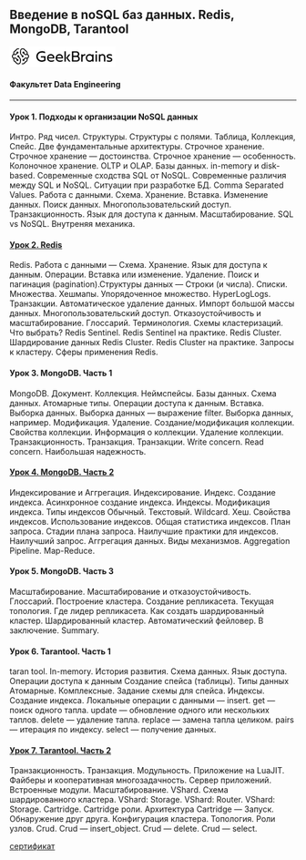 ## Введение в noSQL баз данных. Redis, MongoDB, Tarantool
![](logo.png)
#### Факультет Data Engineering
___
#### Урок 1. Подходы к организации NoSQL данных
Интро. Ряд чисел. Структуры. Структуры с полями. Таблица, Коллекция, Спейс. Две фундаментальные архитектуры. Строчное хранение. Строчное хранение — достоинства. Строчное хранение — особенность. Колоночное хранение. OLTP и OLAP. Базы данных. in-memory и disk-based. Современные сходства SQL от NoSQL. Современные различия между SQL и NoSQL. Ситуации при разработке БД. Comma Separated Values. Работа с данными. Схема. Хранение. Вставка. Изменение данных. Поиск данных. Многопользовательский доступ. Транзакционность. Язык для доступа к данным. Масштабирование. SQL vs NoSQL. Внутреняя механика.

#### [Урок 2. Redis](https://github.com/TolstikovIgor/NoSQL/tree/main/lesson2)
Redis. Работа с данными — Схема. Хранение. Язык для доступа к данным. Операции. Вставка или изменение. Удаление. Поиск и пагинация (pagination).Структуры данных — Строки (и числа). Списки. Множества. Хешмапы. Упорядоченное множество. HyperLogLogs. Транзакции. Автоматическое удаление данных. Импорт большой массы данных. Многопользовательский доступ. Отказоустойчивость и масштабирование. Глоссарий. Терминология. Схемы кластеризаций. Что выбрать? Redis Sentinel. Redis Sentinel на практике. Redis Cluster. Шардирование данных Redis Cluster. Redis Cluster на практике. Запросы к кластеру. Сферы применения Redis.

#### Урок 3. MongoDB. Часть 1
MongoDB. Документ. Коллекция. Неймспейсы. Базы данных. Схема данных. Атомарные типы. Операции доступа к данным. Вставка. Выборка данных. Выборка данных — выражение filter. Выборка данных, например. Модификация. Удаление. Создание/модификация коллекции. Свойства коллекции. Информация о коллекции. Удаление коллекции. Транзакционность. Транзакция. Транзакции. Write concern. Read concern. Наибольшая надежность.

#### [Урок 4. MongoDB. Часть 2](https://github.com/TolstikovIgor/NoSQL/tree/main/lesson4)
Индексирование и Аггрегация. Индексирование. Индекс. Создание индекса. Асинхронное создание индекса. Индексы. Модификация индекса. Типы индексов
Обычный. Текстовый. Wildcard. Хеш. Свойства индексов. Использование индексов. Общая статистика индексов. План запроса. Стадии плана запроса. Наилучшие практики для индексов. Наилучший запрос. Аггрегация данных. Виды механизмов. Aggregation Pipeline. Map-Reduce.

#### Урок 5. MongoDB. Часть 3
Масштабирование. Масштабирование и отказоустойчивость. Глоссарий. Построение кластера. Создание репликасета. Текущая топология. Где лидер репликасета. Как создать шардированный кластер. Шардированный кластер. Автоматический фейловер. В заключение. Summary.

#### Урок 6. Tarantool. Часть 1
taran tool. In-memory. История развития. Схема данных. Язык доступа. Операции доступа к данным Создание спейса (таблицы). Типы данных Атомарные. Комплексные. Задание схемы для спейса. Индексы. Создание индекса. Локальные операции с данными — insert. get — поиск одного тапла. update — обновление одного или нескольких таплов. delete — удаление тапла. replace — замена тапла целиком. pairs — итерация по индексу. select — получение данных.

#### [Урок 7. Tarantool. Часть 2](https://github.com/TolstikovIgor/NoSQL/tree/main/lesson7)
Транзакционность. Транзакция. Модульность. Приложение на LuaJIT. Файберы и кооперативная многозадачность. Сервер приложений. Встроенные модули. Масштабирование. VShard. Схема шардированного кластера. VShard: Storage. VShard: Router. VShard: Storage. Cartridge. Cartridge роли. Архитектура Cartridge — Запуск. Обнаружение друг друга. Конфигурация кластера. Топология. Роли узлов. Crud. Crud — insert_object. Crud — delete. Crud — select. 

[сертификат](https://gb.ru/go/veC01N)
